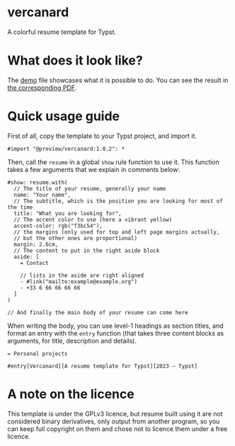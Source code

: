 # vercanard

A colorful resume template for Typst.

# What does it look like?

The [demo](template/main.typ) file showcases what it is possible to do.
You can see the result in [the corresponding PDF](demo.pdf).

# Quick usage guide

First of all, copy the template to your Typst project, and import it.

```typst
#import "@preview/vercanard:1.0.2": *
```

Then, call the `resume` in a global `show` rule function to use it.
This function takes a few arguments that we explain in comments below:

```typst
#show: resume.with(
  // The title of your resume, generally your name
  name: "Your name",
  // The subtitle, which is the position you are looking for most of the time
  title: "What you are looking for",
  // The accent color to use (here a vibrant yellow)
  accent-color: rgb("f3bc54"),
  // the margins (only used for top and left page margins actually,
  // but the other ones are proportional)
  margin: 2.6cm,
  // The content to put in the right aside block
  aside: [
    = Contact

    // lists in the aside are right aligned
    - #link("mailto:example@example.org")
    - +33 6 66 66 66 66
  ]
)

// And finally the main body of your resume can come here
```

When writing the body, you can use level-1 headings as section titles,
and format an entry with the `entry` function (that takes three content
blocks as arguments, for title, description and details).

```typst
= Personal projects

#entry[Vercanard][A resume template for Typst][2023 — Typst]
```

# A note on the licence

This template is under the GPLv3 licence, but resume built
using it are not considered binary derivatives, only output
from another program, so you can keep full copyright on them
and chose not to licence them under a free licence.

